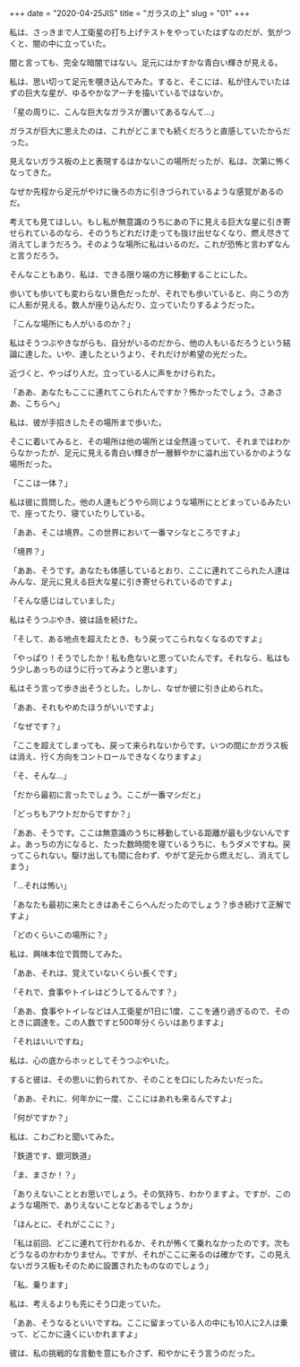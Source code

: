 +++
date = "2020-04-25JIS"
title = "ガラスの上"
slug = "01"
+++


私は、さっきまで人工衛星の打ち上げテストをやっていたはずなのだが、気がつくと、闇の中に立っていた。

闇と言っても、完全な暗闇ではない。足元にはかすかな青白い輝きが見える。

私は、思い切って足元を覗き込んでみた。すると、そこには、私が住んでいたはずの巨大な星が、ゆるやかなアーチを描いているではないか。

「星の周りに、こんな巨大なガラスが置いてあるなんて...」

ガラスが巨大に思えたのは、これがどこまでも続くだろうと直感していたからだった。

見えないガラス板の上と表現するほかないこの場所だったが、私は、次第に怖くなってきた。

なぜか先程から足元がやけに後ろの方に引きづられているような感覚があるのだ。

考えても見てほしい。もし私が無意識のうちにあの下に見える巨大な星に引き寄せられているのなら、そのうちどれだけ走っても抜け出せなくなり、燃え尽きて消えてしまうだろう。そのような場所に私はいるのだ。これが恐怖と言わずなんと言うだろう。

そんなこともあり、私は、できる限り端の方に移動することにした。

歩いても歩いても変わらない景色だったが、それでも歩いていると、向こうの方に人影が見える。数人が座り込んだり、立っていたりするようだった。

「こんな場所にも人がいるのか？」

私はそうつぶやきながらも、自分がいるのだから、他の人もいるだろうという結論に達した。いや、達したというより、それだけが希望の光だった。

近づくと、やっぱり人だ。立っている人に声をかけられた。

「ああ、あなたもここに連れてこられたんですか？怖かったでしょう。さあさあ、こちらへ」

私は、彼が手招きしたその場所まで歩いた。

そこに着いてみると、その場所は他の場所とは全然違っていて、それまではわからなかったが、足元に見える青白い輝きが一層鮮やかに溢れ出ているかのような場所だった。

「ここは一体？」

私は彼に質問した。他の人達もどうやら同じような場所にとどまっているみたいで、座ってたり、寝ていたりしている。

「ああ、そこは境界。この世界において一番マシなところですよ」

「境界？」

「ああ、そうです。あなたも体感しているとおり、ここに連れてこられた人達はみんな、足元に見える巨大な星に引き寄せられているのですよ」

「そんな感じはしていました」

私はそうつぶやき、彼は話を続けた。

「そして、ある地点を超えたとき、もう戻ってこられなくなるのですよ」

「やっぱり！そうでしたか！私も危ないと思っていたんです。それなら、私はもう少しあっちのほうに行ってみようと思います」

私はそう言って歩き出そうとした。しかし、なぜか彼に引き止められた。

「ああ、それもやめたほうがいいですよ」

「なぜです？」

「ここを超えてしまっても、戻って来られないからです。いつの間にかガラス板は消え、行く方向をコントロールできなくなりますよ」

「そ、そんな...」

「だから最初に言ったでしょう。ここが一番マシだと」

「どっちもアウトだからですか？」

「ああ、そうです。ここは無意識のうちに移動している距離が最も少ないんですよ。あっちの方になると、たった数時間を寝ているうちに、もうダメですね。戻ってこられない。駆け出しても間に合わず、やがて足元から燃えだし、消えてしまう」

「...それは怖い」

「あなたも最初に来たときはあそこらへんだったのでしょう？歩き続けて正解ですよ」

「どのくらいこの場所に？」

私は、興味本位で質問してみた。

「ああ、それは、覚えていないくらい長くです」

「それで、食事やトイレはどうしてるんです？」

「ああ、食事やトイレなどは人工衛星が1日に1度、ここを通り過ぎるので、そのときに調達を。この人数ですと500年分くらいはありますよ」

「それはいいですね」

私は、心の底からホッとしてそうつぶやいた。

すると彼は、その思いに釣られてか、そのことを口にしたみたいだった。

「ああ、それに、何年かに一度、ここにはあれも来るんですよ」

「何がですか？」

私は、こわごわと聞いてみた。

「鉄道です、銀河鉄道」

「ま、まさか！？」

「ありえないこととお思いでしょう。その気持ち、わかりますよ。ですが、このような場所で、ありえないことなどあるでしょうか」

「ほんとに、それがここに？」

「私は前回、どこに連れて行かれるか、それが怖くて乗れなかったのです。次もどうなるのかわかりません。ですが、それがここに来るのは確かです。この見えないガラス板もそのために設置されたものなのでしょう」

「私、乗ります」

私は、考えるよりも先にそう口走っていた。

「ああ、そうなるといいですね。ここに留まっている人の中にも10人に2人は乗って、どこかに遠くにいかれますよ」

彼は、私の挑戦的な言動を意にも介さず、和やかにそう言うのだった。

